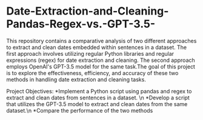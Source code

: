 # Date-Extraction-and-Cleaning-Pandas-Regex-vs.-GPT-3.5-
This repository contains a comparative analysis of two different approaches to extract and clean dates embedded within sentences in a dataset. The first approach involves utilizing regular Python libraries and regular expressions (regex) for date extraction and cleaning. The second approach employs OpenAI's GPT-3.5 model for the same task.The goal of this project is to explore the effectiveness, efficiency, and accuracy of these two methods in handling date extraction and cleaning tasks.

Project Objectives:
*Implement a Python script using pandas and regex to extract and clean dates from sentences in a dataset. \n
*Develop a script that utilizes the GPT-3.5 model to extract and clean dates from the same dataset.\n
*Compare the performance of the two methods 
